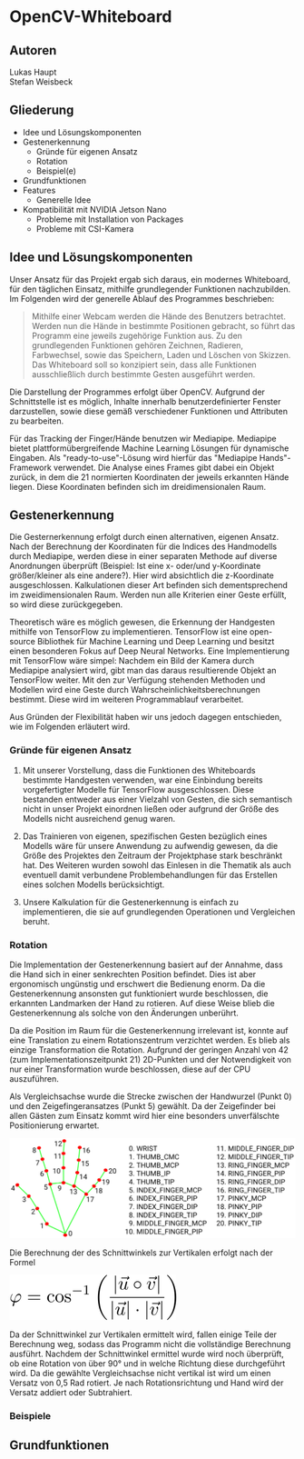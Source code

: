 # OpenCV-Whiteboard
## Autoren
Lukas Haupt
<br>
Stefan Weisbeck

## Gliederung
- Idee und Lösungskomponenten
- Gestenerkennung
  - Gründe für eigenen Ansatz
  - Rotation
  - Beispiel(e)
- Grundfunktionen
- Features
  - Generelle Idee
- Kompatibilität mit NVIDIA Jetson Nano
  - Probleme mit Installation von Packages
  - Probleme mit CSI-Kamera


## Idee und Lösungskomponenten
Unser Ansatz für das Projekt ergab sich daraus, ein modernes Whiteboard, für den täglichen Einsatz, mithilfe grundlegender Funktionen nachzubilden. Im Folgenden wird der generelle Ablauf des Programmes beschrieben:

> Mithilfe einer Webcam werden die Hände des Benutzers betrachtet. Werden nun die Hände in bestimmte Positionen gebracht, so führt das Programm eine jeweils zugehörige Funktion aus. Zu den grundlegenden Funktionen gehören Zeichnen, Radieren, Farbwechsel, sowie das Speichern, Laden und Löschen von Skizzen. Das Whiteboard soll so konzipiert sein, dass alle Funktionen ausschließlich durch bestimmte Gesten ausgeführt werden.

Die Darstellung der Programmes erfolgt über OpenCV. Aufgrund der Schnittstelle ist es möglich, Inhalte innerhalb benutzerdefinierter Fenster darzustellen, sowie  diese gemäß verschiedener Funktionen und Attributen zu bearbeiten.

Für das Tracking der Finger/Hände benutzen wir Mediapipe. Mediapipe bietet plattformübergreifende Machine Learning Lösungen für dynamische Eingaben. Als "ready-to-use"-Lösung wird hierfür das "Mediapipe Hands"-Framework verwendet. Die Analyse eines Frames gibt dabei ein Objekt zurück, in dem die 21 normierten Koordinaten der jeweils erkannten Hände liegen. Diese Koordinaten befinden sich im dreidimensionalen Raum.


## Gestenerkennung
Die Gesternerkennung erfolgt durch einen alternativen, eigenen Ansatz. Nach der Berechnung der Koordinaten für die Indices des Handmodells durch Mediapipe, werden diese in einer separaten Methode auf diverse Anordnungen überprüft (Beispiel: Ist eine x- oder/und y-Koordinate größer/kleiner als eine andere?). Hier wird absichtlich die z-Koordinate ausgeschlossen. Kalkulationen dieser Art befinden sich dementsprechend im zweidimensionalen Raum. Werden nun alle Kriterien einer Geste erfüllt, so wird diese zurückgegeben.

Theoretisch wäre es möglich gewesen, die Erkennung der Handgesten mithilfe von TensorFlow zu implementieren. TensorFlow ist eine open-source Bibliothek für Machine Learning und Deep Learning und besitzt einen besonderen Fokus auf Deep Neural Networks.
Eine Implementierung mit TensorFlow wäre simpel: Nachdem ein Bild der Kamera durch Mediapipe analysiert wird, gibt man das daraus resultierende Objekt an TensorFlow weiter. Mit den zur Verfügung stehenden Methoden und Modellen wird eine Geste durch Wahrscheinlichkeitsberechnungen bestimmt. Diese wird im weiteren Programmablauf verarbeitet.

Aus Gründen der Flexibilität haben wir uns jedoch dagegen entschieden, wie im Folgenden erläutert wird.

### Gründe für eigenen Ansatz
1. Mit unserer Vorstellung, dass die Funktionen des Whiteboards bestimmte Handgesten verwenden, war eine Einbindung bereits vorgefertigter Modelle für TensorFlow ausgeschlossen. Diese bestanden entweder aus einer Vielzahl von Gesten, die sich semantisch nicht in unser Projekt einordnen ließen oder aufgrund der Größe des Modells nicht ausreichend genug waren.

2. Das Trainieren von eigenen, spezifischen Gesten bezüglich eines Modells wäre für unsere Anwendung zu aufwendig gewesen, da die Größe des Projektes den Zeitraum der Projektphase stark beschränkt hat. Des Weiteren wurden sowohl das Einlesen in die Thematik als auch eventuell damit verbundene Problembehandlungen für das Erstellen eines solchen Modells berücksichtigt.

3. Unsere Kalkulation für die Gestenerkennung is einfach zu implementieren, die sie auf grundlegenden Operationen und Vergleichen beruht.

### Rotation

Die Implementation der Gestenerkennung basiert auf der Annahme, dass die Hand sich in einer senkrechten Position befindet. Dies ist aber ergonomisch ungünstig und erschwert die Bedienung enorm. Da die Gestenerkennung ansonsten gut funktioniert wurde beschlossen, die erkannten Landmarken der Hand zu rotieren. Auf diese Weise blieb die Gestenerkennung als solche von den Änderungen unberührt.

Da die Position im Raum für die Gestenerkennung irrelevant ist, konnte auf eine Translation zu einem Rotationszentrum verzichtet werden. Es blieb als einzige Transformation die Rotation. Aufgrund der geringen Anzahl von 42 (zum Implementationszeitpunkt 21) 2D-Punkten und der Notwendigkeit von nur einer Transformation wurde beschlossen, diese auf der CPU auszuführen.

Als Vergleichsachse wurde die Strecke zwischen der Handwurzel (Punkt 0) und den Zeigefingeransatzes (Punkt 5) gewählt. Da der Zeigefinder bei allen Gästen zum Einsatz kommt wird hier eine besonders unverfälschte Positionierung erwartet.

![Nummerrierung der Landmarken durch Mediapipe](hand_landmarks.png)

Die Berechnung der des Schnittwinkels zur Vertikalen erfolgt nach der Formel

![Formel Schnittwinkel zweier Geraden](images/intersection_angle.svg)

Da der Schnittwinkel zur Vertikalen ermittelt wird, fallen einige Teile der Berechnung weg, sodass das Programm nicht die vollständige Berechnung ausführt.
Nachdem der Schnittwinkel ermittel wurde wird noch überprüft, ob eine Rotation von über 90° und in welche Richtung diese durchgeführt wird. Da die gewählte Vergleichsachse nicht vertikal ist wird um einen Versatz von 0,5 Rad rotiert. Je nach Rotationsrichtung und Hand wird der Versatz addiert oder Subtrahiert.

### Beispiele


## Grundfunktionen
